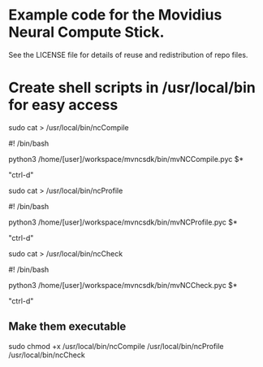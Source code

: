 # Example code for the Movidius Neural Compute Stick.

See the LICENSE file for details of reuse and redistribution of repo files.

# Create shell scripts in /usr/local/bin for easy access

sudo cat > /usr/local/bin/ncCompile

#! /bin/bash

python3 /home/[user]/workspace/mvncsdk/bin/mvNCCompile.pyc $*

"ctrl-d"

sudo cat > /usr/local/bin/ncProfile

#! /bin/bash

python3 /home/[user]/workspace/mvncsdk/bin/mvNCProfile.pyc $*

"ctrl-d"

sudo cat > /usr/local/bin/ncCheck

#! /bin/bash

python3 /home/[user]/workspace/mvncsdk/bin/mvNCCheck.pyc $*

"ctrl-d"

## Make them executable

sudo chmod +x /usr/local/bin/ncCompile /usr/local/bin/ncProfile /usr/local/bin/ncCheck


